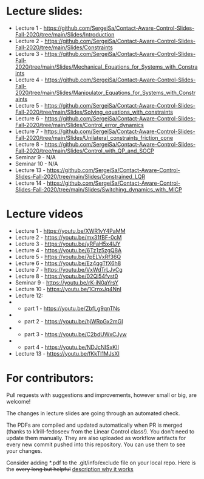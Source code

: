 # Lecture slides:

* Lecture 1 - https://github.com/SergeiSa/Contact-Aware-Control-Slides-Fall-2020/tree/main/Slides/Introduction
* Lecture 2 - https://github.com/SergeiSa/Contact-Aware-Control-Slides-Fall-2020/tree/main/Slides/Constraints
* Lecture 3 - https://github.com/SergeiSa/Contact-Aware-Control-Slides-Fall-2020/tree/main/Slides/Mechanical_Equations_for_Systems_with_Constraints
* Lecture 4 - https://github.com/SergeiSa/Contact-Aware-Control-Slides-Fall-2020/tree/main/Slides/Manipulator_Equations_for_Systems_with_Constraints
* Lecture 5 - https://github.com/SergeiSa/Contact-Aware-Control-Slides-Fall-2020/tree/main/Slides/Solving_equations_with_constraints
* Lecture 6 - https://github.com/SergeiSa/Contact-Aware-Control-Slides-Fall-2020/tree/main/Slides/Control_error_dynamics
* Lecture 7 - https://github.com/SergeiSa/Contact-Aware-Control-Slides-Fall-2020/tree/main/Slides/Unilateral_constraints_friction_cone
* Lecture 8 - https://github.com/SergeiSa/Contact-Aware-Control-Slides-Fall-2020/tree/main/Slides/Control_with_QP_and_SOCP
* Seminar 9 - N/A
* Seminar 10 - N/A
* Lecture 13 - https://github.com/SergeiSa/Contact-Aware-Control-Slides-Fall-2020/tree/main/Slides/Constrained_LQR
* Lecture 14 - https://github.com/SergeiSa/Contact-Aware-Control-Slides-Fall-2020/tree/main/Slides/Switching_dynamics_with_MICP

# Lecture videos

* Lecture 1 - https://youtu.be/XWR1vY4PaMM
* Lecture 2 - https://youtu.be/mx31fBF-0cM
* Lecture 3 - https://youtu.be/yRFaH5x4IJY
* Lecture 4 - https://youtu.be/6Tz1z5zgQ8A
* Lecture 5 - https://youtu.be/7pELVxRf36Q
* Lecture 6 - https://youtu.be/Ez4qgTfX6h8
* Lecture 7 - https://youtu.be/VxWdTrLJvCg
* Lecture 8 - https://youtu.be/02Qi54fvst0
* Seminar 9 - https://youtu.be/rK-iN0aYrsY
* Lecture 10 - https://youtu.be/1CrnxJq4NnI
* Lecture 12: 
* * part 1 - https://youtu.be/ZbfLg9qnTNs
* * part 2 - https://youtu.be/hjWRoGx2mGI
* * part 3 - https://youtu.be/C2bdUWxCJyw
* * part 4 - https://youtu.be/NDJcNISxKII
* Lecture 13 - https://youtu.be/fKkTl1MJsXI

# For contributors:

Pull requests with suggestions and improvements, however small or big, are welcome!

The changes in lecture slides are going through an automated check.

The PDFs are compiled and updated automatically when PR is merged (thanks to k1rill-fedoseev from the Linear Control class!). You don't need to update them manually. They are also uploaded as workflow artifacts for every new commit pushed into this repository. You can use them to see your changes.
 
Consider adding \*.pdf to the .git/info/exclude file on your local repo. Here is the ~~overy long but helpful~~ [description why it works](https://medium.com/@dave_lunny/exclude-files-from-git-without-committing-changes-to-gitignore-986fa712e78d)

